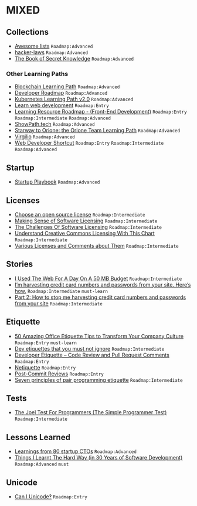 # MIXED

## Collections

- [Awesome lists](https://github.com/sindresorhus/awesome) `Roadmap:Advanced`
- [hacker-laws](https://github.com/dwmkerr/hacker-laws) `Roadmap:Advanced`
- [The Book of Secret Knowledge](https://github.com/trimstray/the-book-of-secret-knowledge) `Roadmap:Advanced`

### Other Learning Paths

- [Blockchain Learning Path](https://github.com/protofire/blockchain-learning-path) `Roadmap:Advanced`
- [Developer Roadmap](https://github.com/luuductrung1234/dev-roadmap) `Roadmap:Advanced`
- [Kubernetes Learning Path v2.0](https://azure.microsoft.com/en-us/resources/kubernetes-learning-path/) `Roadmap:Advanced`
- [Learn web development](https://developer.mozilla.org/en-US/docs/Learn) `Roadmap:Entry`
- [Learning Resource Roadmap - (Front-End Development)](https://github.com/devcenter-square/Learning-Resource-Path-Front-End) `Roadmap:Entry` `Roadmap:Intermediate` `Roadmap:Advanced`
- [ShowPath.tech](https://github.com/PJijin/Show-Path) `Roadmap:Advanced`
- [Starway to Orione: the Orione Team Learning Path](https://github.com/xpeppers/starway-to-orione) `Roadmap:Advanced`
- [Virgilio](https://github.com/virgili0/Virgilio) `Roadmap:Advanced`
- [Web Developer Shortcut](https://github.com/rkukuh/web-developer-shortcut) `Roadmap:Entry` `Roadmap:Intermediate` `Roadmap:Advanced`

## Startup

- [Startup Playbook](https://playbook.samaltman.com/) `Roadmap:Advanced`

## Licenses

- [Choose an open source license](https://choosealicense.com/) `Roadmap:Intermediate`
- [Making Sense of Software Licensing](https://www.techsoup.org/support/articles-and-how-tos/making-sense-of-software-licensing) `Roadmap:Intermediate`
- [The Challenges Of Software Licensing](http://omtco.eu/references/licensing/) `Roadmap:Intermediate`
- [Understand Creative Commons Licensing With This Chart](https://lifehacker.com/understand-creative-commons-licensing-with-this-chart-1614149185) `Roadmap:Intermediate`
- [Various Licenses and Comments about Them](https://www.gnu.org/licenses/license-list.html) `Roadmap:Intermediate`

## Stories

- [I Used The Web For A Day On A 50 MB Budget](https://www.smashingmagazine.com/2019/07/web-on-50mb-budget/) `Roadmap:Intermediate`
- [I’m harvesting credit card numbers and passwords from your site. Here’s how.](https://medium.com/hackernoon/im-harvesting-credit-card-numbers-and-passwords-from-your-site-here-s-how-9a8cb347c5b5) `Roadmap:Intermediate` `must-learn`
- [Part 2: How to stop me harvesting credit card numbers and passwords from your site](https://medium.com/hackernoon/part-2-how-to-stop-me-harvesting-credit-card-numbers-and-passwords-from-your-site-844f739659b9) `Roadmap:Intermediate`

## Etiquette

- [50 Amazing Office Etiquette Tips to Transform Your Company Culture](https://smallbiztrends.com/2017/06/office-etiquette.html) `Roadmap:Entry` `must-learn`
- [Dev etiquettes that you must not ignore](https://codeburst.io/dev-etiquettes-that-you-must-not-ignore-619e1bb490b8) `Roadmap:Intermediate`
- [Developer Etiquette – Code Review and Pull Request Comments](https://erikzaadi.com/2019/09/29/pull-request-etiquette-a-set-of-simple-rules-for-your-code-review/) `Roadmap:Entry`
- [Netiquette](https://www.fau.edu/oit/student/netiquette.php) `Roadmap:Entry`
- [Post-Commit Reviews](https://copyconstruct.medium.com/post-commit-reviews-b4cc2163ac7a) `Roadmap:Entry`
- [Seven principles of pair programming etiquette](https://itnext.io/seven-principles-of-pair-programming-etiquette-74a2b3b233b0) `Roadmap:Intermediate`

## Tests

- [The Joel Test For Programmers (The Simple Programmer Test)](https://simpleprogrammer.com/joel-test-programmers-simple-programmer-test/) `Roadmap:Intermediate`

## Lessons Learned

- [Learnings from 80 startup CTOs](https://medium.com/@fesja/learnings-from-80-startup-ctos-88ddb5f9c024) `Roadmap:Advanced`
- [Things I Learnt The Hard Way (in 30 Years of Software Development)](https://blog.juliobiason.me/thoughts/things-i-learnt-the-hard-way/) `Roadmap:Advanced` `must`

## Unicode

- [Can I Unicode‽](https://mathiasbynens.github.io/caniunicode/) `Roadmap:Entry`
